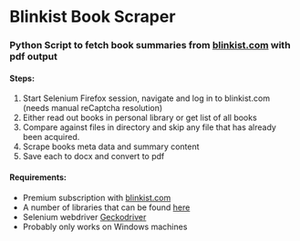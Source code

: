 # Blinkist Book Scraper
### Python Script to fetch book summaries from [blinkist.com](https://www.blinkist.com/) with pdf output 

#### Steps:
1. Start Selenium Firefox session, navigate and log in to blinkist.com (needs manual reCaptcha resolution)
2. Either read out books in personal library or get list of all books
3. Compare against files in directory and skip any file that has already been acquired. 
4. Scrape books meta data and summary content
5. Save each to docx and convert to pdf


#### Requirements:
- Premium subscription with [blinkist.com](https://www.blinkist.com/)
- A number of libraries that can be found [here](https://github.com/LangeJM/Selenium_Blinkist/blob/master/requirements.txt)
- Selenium webdriver [Geckodriver](https://github.com/LangeJM/Selenium_Blinkist/blob/master/geckodriver.exe)
- Probably only works on Windows machines
